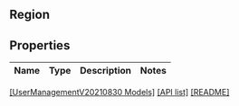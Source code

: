 ## Region

## Properties

Name | Type | Description | Notes
------------ | ------------- | ------------- | -------------

[[UserManagementV20210830 Models]](../) [[API list]](../../Api) [[README]](../../../README.md)
